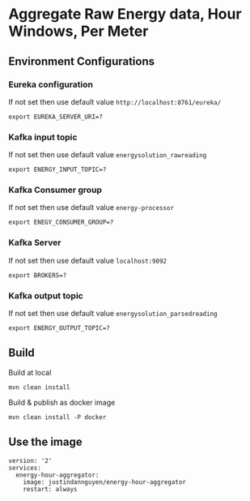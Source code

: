 # Aggregate Raw Energy data, Hour Windows, Per Meter

## Environment Configurations
### Eureka configuration
If not set then use default value ```http://localhost:8761/eureka/``` 
```
export EUREKA_SERVER_URI=?
```

### Kafka input topic
If not set then use default value ```energysolution_rawreading```
```
export ENERGY_INPUT_TOPIC=?
```

### Kafka Consumer group
If not set then use default value ```energy-processor``` 
```
export ENEGY_CONSUMER_GROUP=?
```

### Kafka Server
If not set then use default value ```localhost:9092``` 
```
export BROKERS=?
```

### Kafka output topic
If not set then use default value ```energysolution_parsedreading``` 
```
export ENERGY_OUTPUT_TOPIC=?
```

## Build
Build at local
```
mvn clean install
```

Build & publish as docker image
```
mvn clean install -P docker
```

## Use the image
```
version: '2'
services:
  energy-hour-aggregator:
    image: justindannguyen/energy-hour-aggregator
    restart: always
```

